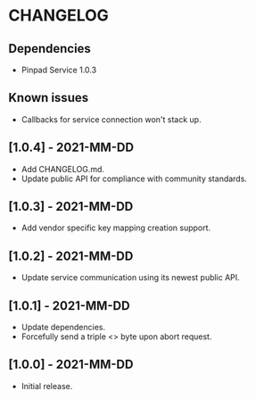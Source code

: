 # CHANGELOG

## Dependencies
- Pinpad Service 1.0.3

## Known issues
- Callbacks for service connection won't stack up.
  
## [1.0.4] - 2021-MM-DD
- Add CHANGELOG.md.
- Update public API for compliance with community standards.

## [1.0.3] - 2021-MM-DD
- Add vendor specific key mapping creation support.

## [1.0.2] - 2021-MM-DD
- Update service communication using its newest public API.

## [1.0.1] - 2021-MM-DD
- Update dependencies.
- Forcefully send a triple <<CAN>> byte upon abort request.

## [1.0.0] - 2021-MM-DD
- Initial release.
